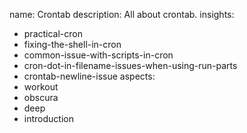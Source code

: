 name: Crontab
description: All about crontab.
insights:
  - practical-cron
  - fixing-the-shell-in-cron
  - common-issue-with-scripts-in-cron
  - cron-dot-in-filename-issues-when-using-run-parts
  - crontab-newline-issue
aspects:
  - workout
  - obscura
  - deep
  - introduction
 
